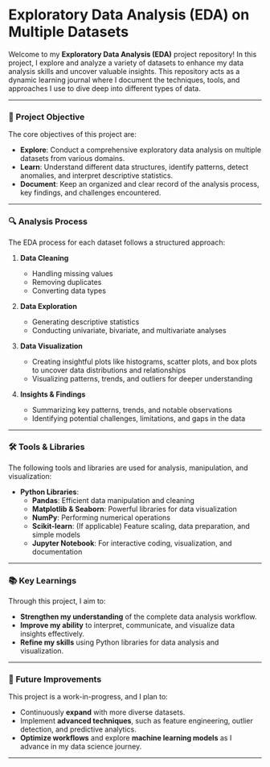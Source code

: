 # **Exploratory Data Analysis (EDA) on Multiple Datasets**

Welcome to my **Exploratory Data Analysis (EDA)** project repository! In this project, I explore and analyze a variety of datasets to enhance my data analysis skills and uncover valuable insights. This repository acts as a dynamic learning journal where I document the techniques, tools, and approaches I use to dive deep into different types of data.

---

### **🎯 Project Objective**

The core objectives of this project are:

- **Explore**: Conduct a comprehensive exploratory data analysis on multiple datasets from various domains.
- **Learn**: Understand different data structures, identify patterns, detect anomalies, and interpret descriptive statistics.
- **Document**: Keep an organized and clear record of the analysis process, key findings, and challenges encountered.

---

### **🔍 Analysis Process**

The EDA process for each dataset follows a structured approach:

1. **Data Cleaning**  
   - Handling missing values  
   - Removing duplicates  
   - Converting data types

2. **Data Exploration**  
   - Generating descriptive statistics  
   - Conducting univariate, bivariate, and multivariate analyses  

3. **Data Visualization**  
   - Creating insightful plots like histograms, scatter plots, and box plots to uncover data distributions and relationships  
   - Visualizing patterns, trends, and outliers for deeper understanding

4. **Insights & Findings**  
   - Summarizing key patterns, trends, and notable observations  
   - Identifying potential challenges, limitations, and gaps in the data

---

### **🛠 Tools & Libraries**

The following tools and libraries are used for analysis, manipulation, and visualization:

- **Python Libraries**:
  - **Pandas**: Efficient data manipulation and cleaning
  - **Matplotlib & Seaborn**: Powerful libraries for data visualization
  - **NumPy**: Performing numerical operations
  - **Scikit-learn**: (If applicable) Feature scaling, data preparation, and simple models
  - **Jupyter Notebook**: For interactive coding, visualization, and documentation

---

### **📚 Key Learnings**

Through this project, I aim to:

- **Strengthen my understanding** of the complete data analysis workflow.
- **Improve my ability** to interpret, communicate, and visualize data insights effectively.
- **Refine my skills** using Python libraries for data analysis and visualization.
  
---

### **🚀 Future Improvements**

This project is a work-in-progress, and I plan to:

- Continuously **expand** with more diverse datasets.
- Implement **advanced techniques**, such as feature engineering, outlier detection, and predictive analytics.
- **Optimize workflows** and explore **machine learning models** as I advance in my data science journey.

---

